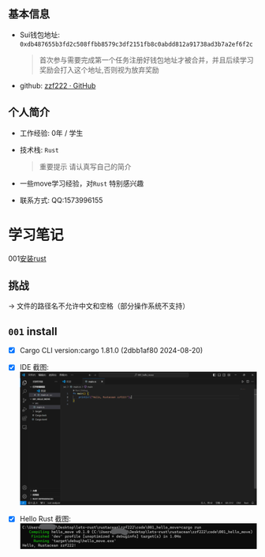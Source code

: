 ## 基本信息

- Sui钱包地址: `0xdb487655b3fd2c508ffbb8579c3df2151fb8c0abdd812a91738ad3b7a2ef6f2c`
  
  > 首次参与需要完成第一个任务注册好钱包地址才被合并，并且后续学习奖励会打入这个地址,否则视为放弃奖励

- github: [zzf222 · GitHub](https://github.com/zzf222)

## 个人简介

- 工作经验: 0年 / 学生

- 技术栈: `Rust` 
  
  > 重要提示 请认真写自己的简介

- 一些move学习经验，对`Rust` 特别感兴趣

- 联系方式: QQ:1573996155

# 学习笔记

001[安装rust](notes/001_install.md)

## 挑战

-> 文件的路径名不允许中文和空格（部分操作系统不支持）

## `001`  install

- [x] Cargo CLI version:cargo 1.81.0 (2dbb1af80 2024-08-20)

- [x] IDE 截图:![IDE](./images/ide.png)

- [x] Hello Rust 截图:![Hello Rust](./images/run.png)
